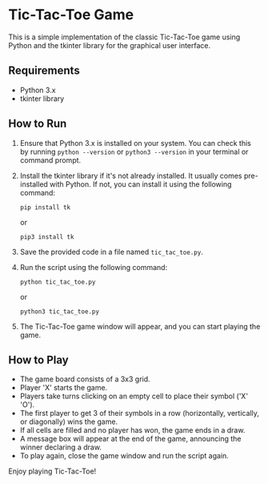 # Tic-Tac-Toe Game

This is a simple implementation of the classic Tic-Tac-Toe game using Python and the tkinter library for the graphical user interface.

## Requirements

- Python 3.x
- tkinter library

## How to Run

1. Ensure that Python 3.x is installed on your system. You can check this by running `python --version` or `python3 --version` in your terminal or command prompt.

2. Install the tkinter library if it's not already installed. It usually comes pre-installed with Python. If not, you can install it using the following command:

   ```
   pip install tk
   ```

   or

   ```
   pip3 install tk
   ```

3. Save the provided code in a file named `tic_tac_toe.py`.

4. Run the script using the following command:

   ```
   python tic_tac_toe.py
   ```

   or

   ```
   python3 tic_tac_toe.py
   ```

5. The Tic-Tac-Toe game window will appear, and you can start playing the game.

## How to Play

- The game board consists of a 3x3 grid.
- Player 'X' starts the game.
- Players take turns clicking on an empty cell to place their symbol ('X' 'O').
- The first player to get 3 of their symbols in a row (horizontally, vertically, or diagonally) wins the game.
- If all cells are filled and no player has won, the game ends in a draw.
- A message box will appear at the end of the game, announcing the winner declaring a draw.
- To play again, close the game window and run the script again.

Enjoy playing Tic-Tac-Toe!
